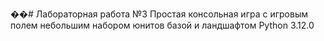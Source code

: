 ��#   Лабораторная работа №3
 Простая консольная игра с игровым полем небольшим набором юнитов базой и ландшафтом
 Python 3.12.0

